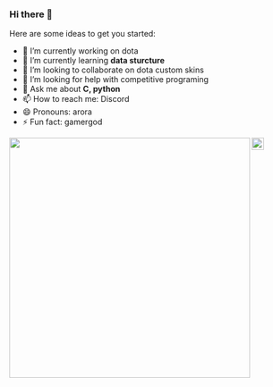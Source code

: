 ### Hi there 👋

Here are some ideas to get you started:

- 🔭 I’m currently working on dota
- 🌱 I’m currently learning **data sturcture**
- 👯 I’m looking to collaborate on dota custom skins
- 🤔 I’m looking for help with competitive programing
- 💬 Ask me about **C, python**
- 📫 How to reach me: Discord
- 😄 Pronouns: arora
- ⚡ Fun fact: gamergod

<img src="https://i.imgur.com/dk1IG72.gif" width="430" align='left'>


<a href="https://www.linkedin.com/in/rishabh-arora-b78333156/">
  <img align="left" alt="Rishabhs's LinkedIn" width="22px" src="https://cdn.jsdelivr.net/npm/simple-icons@v3/icons/linkedin.svg" />
</a> 
<br/>
